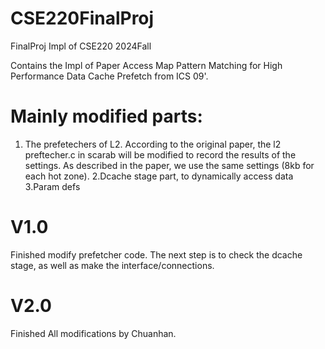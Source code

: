 # CSE220FinalProj
FinalProj Impl of CSE220 2024Fall

Contains the Impl of Paper Access Map Pattern Matching for High Performance Data Cache Prefetch from ICS 09'. 

# Mainly modified parts:
1. The prefetechers of L2. According to the original paper, the l2 preftecher.c in scarab will be modified to record the results of the settings. As described in the paper, we use the same settings (8kb for each hot zone).
2.Dcache stage part, to dynamically access data
3.Param defs
# V1.0 
Finished modify prefetcher code. The next step is to check the dcache stage, as well as make the interface/connections.

# V2.0
Finished All modifications by Chuanhan. 
